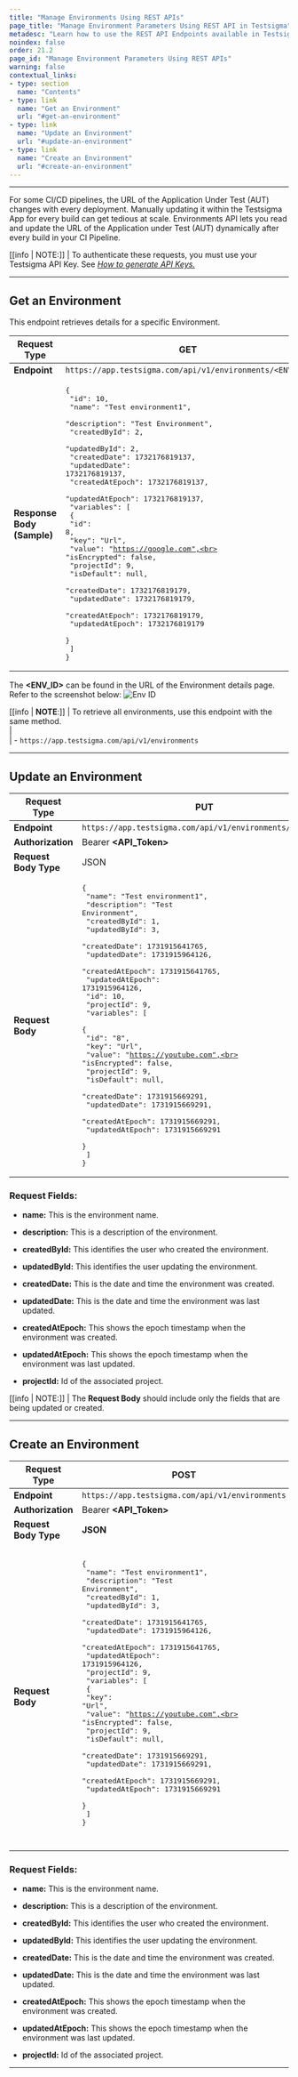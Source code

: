 ```yaml
---
title: "Manage Environments Using REST APIs"
page_title: "Manage Environment Parameters Using REST API in Testsigma"
metadesc: "Learn how to use the REST API Endpoints available in Testsigma for reading and updating Environments | Manage Environments Using REST APIs"
noindex: false
order: 21.2
page_id: "Manage Environment Parameters Using REST APIs"
warning: false
contextual_links:
- type: section
  name: "Contents"
- type: link
  name: "Get an Environment"
  url: "#get-an-environment"
- type: link
  name: "Update an Environment"
  url: "#update-an-environment"
- type: link
  name: "Create an Environment"
  url: "#create-an-environment"
---
```


---

For some CI/CD pipelines, the URL of the Application Under Test (AUT) changes with every deployment. Manually updating it within the Testsigma App for every build can get tedious at scale. Environments API lets you read and update the URL of the Application under Test (AUT) dynamically after every build in your CI Pipeline.

[[info | NOTE:]]
| To authenticate these requests, you must use your Testsigma API Key.  See *[How to generate API Keys.](https://testsigma.com/docs/configuration/api-keys/)*

---

## **Get an Environment**

This endpoint retrieves details for a specific Environment.

| **Request Type** | **GET** |
|---|---|
| **Endpoint** | `https://app.testsigma.com/api/v1/environments/<ENV_ID>` |
|**Response Body (Sample)**| <pre>{<br>    "id": 10,<br>    "name": "Test environment1",<br>    "description": "Test Environment",<br>    "createdById": 2,<br>    "updatedById": 2,<br>    "createdDate": 1732176819137,<br>    "updatedDate": 1732176819137,<br>    "createdAtEpoch": 1732176819137,<br>    "updatedAtEpoch": 1732176819137,<br>    "variables": [<br>        {<br>            "id": 8,<br>            "key": "Url",<br>            "value": "https://google.com",<br>            "isEncrypted": false,<br>            "projectId": 9,<br>            "isDefault": null,<br>            "createdDate": 1732176819179,<br>            "updatedDate": 1732176819179,<br>            "createdAtEpoch": 1732176819179,<br>            "updatedAtEpoch": 1732176819179<br>        }<br>    ]<br>} </pre> |

The **<ENV\_ID>** can be found in the URL of the Environment details page. Refer to the screenshot below:
![Env ID](https://s3.amazonaws.com/static-docs.testsigma.com/new_images/projects/applications/Env_ID.png)

[[info | **NOTE**:]]
| To retrieve all environments, use this endpoint with the same method. <br>
| <br>
|    - `https://app.testsigma.com/api/v1/environments`

---

## **Update an Environment**

| **Request Type**     | PUT |
|-----------------------|-----|
| **Endpoint**          | `https://app.testsigma.com/api/v1/environments/<ENV_ID>`|
| **Authorization**     | Bearer **<API\_Token>** |
| **Request Body Type** | JSON |
| **Request Body**      | <pre>{<br>    "name": "Test environment1",<br>    "description": "Test Environment",<br>    "createdById": 1,<br>    "updatedById": 3,<br>    "createdDate": 1731915641765,<br>    "updatedDate": 1731915964126,<br>    "createdAtEpoch": 1731915641765,<br>    "updatedAtEpoch": 1731915964126,<br>    "id": 10,<br>    "projectId": 9,<br>    "variables": [<br>        {<br>            "id": "8",<br>            "key": "Url",<br>            "value": "https://youtube.com",<br>            "isEncrypted": false,<br>            "projectId": 9,<br>            "isDefault": null,<br>            "createdDate": 1731915669291,<br>            "updatedDate": 1731915669291,<br>            "createdAtEpoch": 1731915669291,<br>            "updatedAtEpoch": 1731915669291<br>        }<br>    ]<br>}</pre> |


### **Request Fields:**

- **name:** This is the environment name.

- **description:** This is a description of the environment.

- **createdById:** This identifies the user who created the environment.

- **updatedById:** This identifies the user updating the environment.

- **createdDate:** This is the date and time the environment was created.

- **updatedDate:** This is the date and time the environment was last updated.

- **createdAtEpoch:** This shows the epoch timestamp when the environment was created.

- **updatedAtEpoch:** This shows the epoch timestamp when the environment was last updated.

- **projectId:** Id of the associated project.


[[info | NOTE:]]
| The **Request Body** should include only the fields that are being updated or created.


---

## **Create an Environment**

| **Request Type**     | **POST** |
|----------------------|-----------------|
| **Endpoint**          | `https://app.testsigma.com/api/v1/environments` |
| **Authorization**     | Bearer **<API\_Token>**  |
| **Request Body Type** | **JSON** |
| **Request Body**      | <pre><br>{<br>    "name": "Test environment1",<br>    "description": "Test Environment",<br>    "createdById": 1,<br>    "updatedById": 3,<br>    "createdDate": 1731915641765,<br>    "updatedDate": 1731915964126,<br>    "createdAtEpoch": 1731915641765,<br>    "updatedAtEpoch": 1731915964126,<br>    "projectId": 9,<br>    "variables": [<br>        {<br>            "key": "Url",<br>            "value": "https://youtube.com",<br>            "isEncrypted": false,<br>            "projectId": 9,<br>            "isDefault": null,<br>            "createdDate": 1731915669291,<br>            "updatedDate": 1731915669291,<br>            "createdAtEpoch": 1731915669291,<br>            "updatedAtEpoch": 1731915669291<br>        }<br>    ]<br>}<pre> |



### **Request Fields:**

- **name:** This is the environment name.

- **description:** This is a description of the environment.

- **createdById:** This identifies the user who created the environment.

- **updatedById:** This identifies the user updating the environment.

- **createdDate:** This is the date and time the environment was created.

- **updatedDate:** This is the date and time the environment was last updated.

- **createdAtEpoch:** This shows the epoch timestamp when the environment was created.

- **updatedAtEpoch:** This shows the epoch timestamp when the environment was last updated.

- **projectId:** Id of the associated project.


---


